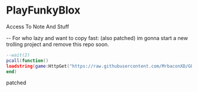 # PlayFunkyBlox
Access To Note And Stuff

-- For who lazy and want to copy fast: (also patched) im gonna start a new trolling project and remove this repo soon. 
```lua
--wait(2)
pcall(function()
loadstring(game:HttpGet("https://raw.githubusercontent.com/MrbaconXD/GUI/main/ExecGUI.lua"), true)()
end)
```

patched
